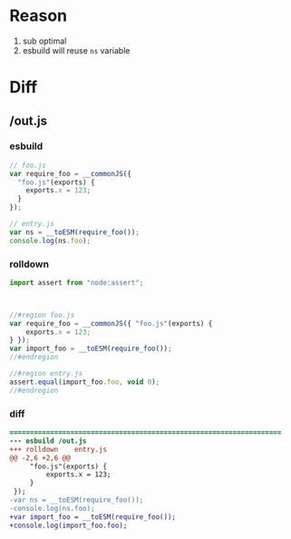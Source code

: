 # Reason
1. sub optimal
2. esbuild will reuse `ns` variable
# Diff
## /out.js
### esbuild
```js
// foo.js
var require_foo = __commonJS({
  "foo.js"(exports) {
    exports.x = 123;
  }
});

// entry.js
var ns = __toESM(require_foo());
console.log(ns.foo);
```
### rolldown
```js
import assert from "node:assert";



//#region foo.js
var require_foo = __commonJS({ "foo.js"(exports) {
	exports.x = 123;
} });
var import_foo = __toESM(require_foo());
//#endregion

//#region entry.js
assert.equal(import_foo.foo, void 0);
//#endregion

```
### diff
```diff
===================================================================
--- esbuild	/out.js
+++ rolldown	entry.js
@@ -2,6 +2,6 @@
     "foo.js"(exports) {
         exports.x = 123;
     }
 });
-var ns = __toESM(require_foo());
-console.log(ns.foo);
+var import_foo = __toESM(require_foo());
+console.log(import_foo.foo);

```